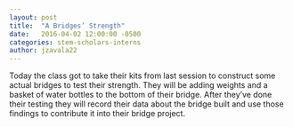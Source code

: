 ```yaml
---
layout: post
title:  "A Bridges’ Strength"
date:   2016-04-02 12:00:00 -0500
categories: stem-scholars-interns
author: jzavala22
---
```


Today the class got to take their kits from last session to construct some actual bridges to test their strength. They will be adding weights and a basket of water bottles to the bottom of their bridge. After they’ve done their testing they will record their data about the bridge built and use those findings to contribute it into their bridge project.

<div id="gallery-1289-2-slideshow" class="slideshow-window jetpack-slideshow slideshow-black" data-trans="fade" data-autostart="1" data-gallery="[{&quot;src&quot;:&quot;http:\/\/bsfstemscholars.com\/wp-content\/uploads\/2016\/03\/P_20160319_092505_HDR.jpg&quot;,&quot;id&quot;:&quot;1301&quot;,&quot;title&quot;:&quot;&quot;,&quot;alt&quot;:&quot;&quot;,&quot;caption&quot;:&quot;&quot;},{&quot;src&quot;:&quot;http:\/\/bsfstemscholars.com\/wp-content\/uploads\/2016\/03\/P_20160319_092423.jpg&quot;,&quot;id&quot;:&quot;1299&quot;,&quot;title&quot;:&quot;&quot;,&quot;alt&quot;:&quot;&quot;,&quot;caption&quot;:&quot;&quot;},{&quot;src&quot;:&quot;http:\/\/bsfstemscholars.com\/wp-content\/uploads\/2016\/03\/P_20160319_092437_HDR.jpg&quot;,&quot;id&quot;:&quot;1300&quot;,&quot;title&quot;:&quot;&quot;,&quot;alt&quot;:&quot;&quot;,&quot;caption&quot;:&quot;&quot;},{&quot;src&quot;:&quot;http:\/\/bsfstemscholars.com\/wp-content\/uploads\/2016\/03\/P_20160319_092442_HDR.jpg&quot;,&quot;id&quot;:&quot;1298&quot;,&quot;title&quot;:&quot;&quot;,&quot;alt&quot;:&quot;&quot;,&quot;caption&quot;:&quot;&quot;},{&quot;src&quot;:&quot;http:\/\/bsfstemscholars.com\/wp-content\/uploads\/2016\/03\/P_20160319_094030_HDR.jpg&quot;,&quot;id&quot;:&quot;1296&quot;,&quot;title&quot;:&quot;&quot;,&quot;alt&quot;:&quot;&quot;,&quot;caption&quot;:&quot;&quot;},{&quot;src&quot;:&quot;http:\/\/bsfstemscholars.com\/wp-content\/uploads\/2016\/03\/P_20160319_092413.jpg&quot;,&quot;id&quot;:&quot;1295&quot;,&quot;title&quot;:&quot;&quot;,&quot;alt&quot;:&quot;&quot;,&quot;caption&quot;:&quot;&quot;},{&quot;src&quot;:&quot;http:\/\/bsfstemscholars.com\/wp-content\/uploads\/2016\/03\/P_20160319_092456_HDR.jpg&quot;,&quot;id&quot;:&quot;1297&quot;,&quot;title&quot;:&quot;&quot;,&quot;alt&quot;:&quot;&quot;,&quot;caption&quot;:&quot;&quot;}]"></div>
